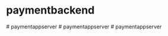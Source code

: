 ﻿# paymentbackend

#   p a y m e n t a p p s e r v e r 
 
 #   p a y m e n t a p p s e r v e r 
 
 #   p a y m e n t a p p s e r v e r 
 
 
